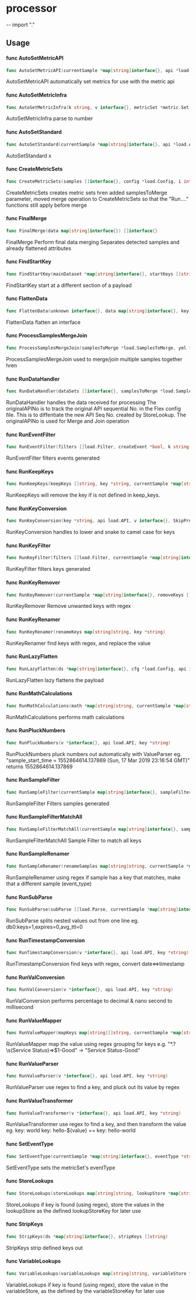 # processor
--
    import "."


## Usage

#### func  AutoSetMetricAPI

```go
func AutoSetMetricAPI(currentSample *map[string]interface{}, api *load.API)
```
AutoSetMetricAPI automatically set metrics for use with the metric api

#### func  AutoSetMetricInfra

```go
func AutoSetMetricInfra(k string, v interface{}, metricSet *metric.Set, metrics map[string]string, autoSet bool, mode string)
```
AutoSetMetricInfra parse to number

#### func  AutoSetStandard

```go
func AutoSetStandard(currentSample *map[string]interface{}, api *load.API, workingEntity *integration.Entity, eventType string, config *load.Config)
```
AutoSetStandard x

#### func  CreateMetricSets

```go
func CreateMetricSets(samples []interface{}, config *load.Config, i int, mergeMetric bool, samplesToMerge *load.SamplesToMerge, originalAPINo int)
```
CreateMetricSets creates metric sets hren added samplesToMerge parameter, moved
merge operation to CreateMetricSets so that the "Run...." functions still apply
before merge

#### func  FinalMerge

```go
func FinalMerge(data map[string]interface{}) []interface{}
```
FinalMerge Perform final data merging Separates detected samples and already
flattened attributes

#### func  FindStartKey

```go
func FindStartKey(mainDataset *map[string]interface{}, startKeys []string, inheritAttributes bool)
```
FindStartKey start at a different section of a payload

#### func  FlattenData

```go
func FlattenData(unknown interface{}, data map[string]interface{}, key string, sampleKeys map[string]string, api *load.API) map[string]interface{}
```
FlattenData flatten an interface

#### func  ProcessSamplesMergeJoin

```go
func ProcessSamplesMergeJoin(samplesToMerge *load.SamplesToMerge, yml *load.Config)
```
ProcessSamplesMergeJoin used to merge/join multiple samples together hren

#### func  RunDataHandler

```go
func RunDataHandler(dataSets []interface{}, samplesToMerge *load.SamplesToMerge, i int, cfg *load.Config, originalAPINo int)
```
RunDataHandler handles the data received for processing The originalAPINo is to
track the original API sequential No. in the Flex config file. This is to
diffentiate the new API Seq No. created by StoreLookup. The originalAPINo is
used for Merge and Join operation

#### func  RunEventFilter

```go
func RunEventFilter(filters []load.Filter, createEvent *bool, k string, v interface{})
```
RunEventFilter filters events generated

#### func  RunKeepKeys

```go
func RunKeepKeys(keepKeys []string, key *string, currentSample *map[string]interface{})
```
RunKeepKeys will remove the key if is not defined in keep_keys.

#### func  RunKeyConversion

```go
func RunKeyConversion(key *string, api load.API, v interface{}, SkipProcessing *[]string)
```
RunKeyConversion handles to lower and snake to camel case for keys

#### func  RunKeyFilter

```go
func RunKeyFilter(filters []load.Filter, currentSample *map[string]interface{}, k string)
```
RunKeyFilter filters keys generated

#### func  RunKeyRemover

```go
func RunKeyRemover(currentSample *map[string]interface{}, removeKeys []string)
```
RunKeyRemover Remove unwanted keys with regex

#### func  RunKeyRenamer

```go
func RunKeyRenamer(renameKeys map[string]string, key *string)
```
RunKeyRenamer find keys with regex, and replace the value

#### func  RunLazyFlatten

```go
func RunLazyFlatten(ds *map[string]interface{}, cfg *load.Config, api int)
```
RunLazyFlatten lazy flattens the payload

#### func  RunMathCalculations

```go
func RunMathCalculations(math *map[string]string, currentSample *map[string]interface{})
```
RunMathCalculations performs math calculations

#### func  RunPluckNumbers

```go
func RunPluckNumbers(v *interface{}, api load.API, key *string)
```
RunPluckNumbers pluck numbers out automatically with ValueParser eg.
"sample_start_time = 1552864614.137869 (Sun, 17 Mar 2019 23:16:54 GMT)" returns
1552864614.137869

#### func  RunSampleFilter

```go
func RunSampleFilter(currentSample map[string]interface{}, sampleFilters []map[string]string, createSample *bool)
```
RunSampleFilter Filters samples generated

#### func  RunSampleFilterMatchAll

```go
func RunSampleFilterMatchAll(currentSample map[string]interface{}, sampleFilters []map[string]string, createSample *bool)
```
RunSampleFilterMatchAll Sample Filter to match all keys

#### func  RunSampleRenamer

```go
func RunSampleRenamer(renameSamples map[string]string, currentSample *map[string]interface{}, key string, eventType *string)
```
RunSampleRenamer using regex if sample has a key that matches, make that a
different sample (event_type)

#### func  RunSubParse

```go
func RunSubParse(subParse []load.Parse, currentSample *map[string]interface{}, key string, v interface{})
```
RunSubParse splits nested values out from one line eg.
db0:keys=1,expires=0,avg_ttl=0

#### func  RunTimestampConversion

```go
func RunTimestampConversion(v *interface{}, api load.API, key *string)
```
RunTimestampConversion find keys with regex, convert date<=>timestamp

#### func  RunValConversion

```go
func RunValConversion(v *interface{}, api load.API, key *string)
```
RunValConversion performs percentage to decimal & nano second to millisecond

#### func  RunValueMapper

```go
func RunValueMapper(mapKeys map[string][]string, currentSample *map[string]interface{}, key string, v *interface{})
```
RunValueMapper map the value using regex grouping for keys e.g. "*.?\s(Service
Status)=>$1-Good" -> "Service Status-Good"

#### func  RunValueParser

```go
func RunValueParser(v *interface{}, api load.API, key *string)
```
RunValueParser use regex to find a key, and pluck out its value by regex

#### func  RunValueTransformer

```go
func RunValueTransformer(v *interface{}, api load.API, key *string)
```
RunValueTransformer use regex to find a key, and then transform the value eg.
key: world key: hello-${value} == key: hello-world

#### func  SetEventType

```go
func SetEventType(currentSample *map[string]interface{}, eventType *string, apiEventType string, apiMerge string, apiName string)
```
SetEventType sets the metricSet's eventType

#### func  StoreLookups

```go
func StoreLookups(storeLookups map[string]string, lookupStore *map[string]map[string]struct{}, key string, v interface{})
```
StoreLookups if key is found (using regex), store the values in the lookupStore
as the defined lookupStoreKey for later use

#### func  StripKeys

```go
func StripKeys(ds *map[string]interface{}, stripKeys []string)
```
StripKeys strip defined keys out

#### func  VariableLookups

```go
func VariableLookups(variableLookups map[string]string, variableStore *map[string]string, key string, v interface{})
```
VariableLookups if key is found (using regex), store the value in the
variableStore, as the defined by the variableStoreKey for later use
